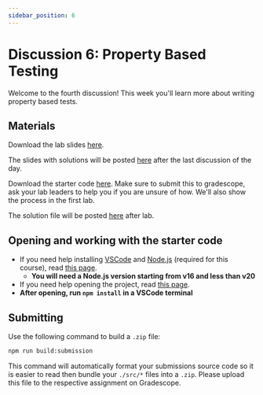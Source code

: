 ```yaml
---
sidebar_position: 6
---
```


# Discussion 6: Property Based Testing

Welcome to the fourth discussion! This week you'll learn more about writing property based tests.

## Materials

Download the lab slides [here](https://github.com/umass-compsci-220/public-materials/raw/main/discussion/Lab%206%20-%20No%20Solutions.pdf).

The slides with solutions will be posted [here](#) after the last discussion of the day.

Download the starter code [here](https://github.com/umass-compsci-220/public-materials/raw/main/discussion/06-property-based-testing.zip). Make sure to submit this to gradescope, ask your lab leaders to help you if you are unsure of how. We'll also show the process in the first lab.

The solution file will be posted [here](#) after lab.

## Opening and working with the starter code

- If you need help installing [VSCode](https://code.visualstudio.com/) and [Node.js](https://nodejs.org/) (required for this course), read [this page](/materials/tutorials/assignments/environment).
  - **You will need a Node.js version starting from v16 and less than v20**
- If you need help opening the project, read [this page](/materials/tutorials/assignments/opening-an-assignment).
- **After opening, run `npm install` in a VSCode terminal**

## Submitting

Use the following command to build a `.zip` file:

```sh
npm run build:submission
```

This command will automatically format your submissions source code so it is easier to read then bundle your `./src/*` files into a `.zip`. Please upload this file to the respective assignment on Gradescope.
